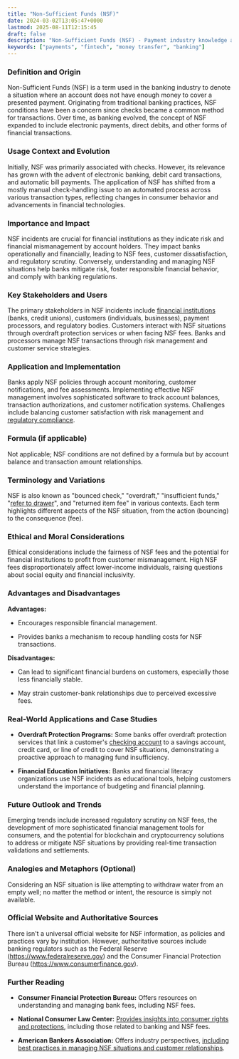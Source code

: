 ```yaml
---
title: "Non-Sufficient Funds (NSF)"
date: 2024-03-02T13:05:47+0000
lastmod: 2025-08-11T12:15:45
draft: false
description: "Non-Sufficient Funds (NSF) - Payment industry knowledge and insights"
keywords: ["payments", "fintech", "money transfer", "banking"]
---
```


### Definition and Origin

Non-Sufficient Funds (NSF) is a term used in the banking industry to denote a situation where an account does not have enough money to cover a presented payment. Originating from traditional banking practices, NSF conditions have been a concern since checks became a common method for transactions. Over time, as banking evolved, the concept of NSF expanded to include electronic payments, direct debits, and other forms of financial transactions.

### Usage Context and Evolution

Initially, NSF was primarily associated with checks. However, its relevance has grown with the advent of electronic banking, debit card transactions, and automatic bill payments. The application of NSF has shifted from a mostly manual check-handling issue to an automated process across various transaction types, reflecting changes in consumer behavior and advancements in financial technologies.

### Importance and Impact

NSF incidents are crucial for financial institutions as they indicate risk and financial mismanagement by account holders. They impact banks operationally and financially, leading to NSF fees, customer dissatisfaction, and regulatory scrutiny. Conversely, understanding and managing NSF situations help banks mitigate risk, foster responsible financial behavior, and comply with banking regulations.

### Key Stakeholders and Users

The primary stakeholders in NSF incidents include [financial institutions](https://faisalkhanllc.xyz/resources/payments-wiki/f/financial-institution-fi/) (banks, credit unions), customers (individuals, businesses), payment processors, and regulatory bodies. Customers interact with NSF situations through overdraft protection services or when facing NSF fees. Banks and processors manage NSF transactions through risk management and customer service strategies.

### Application and Implementation

Banks apply NSF policies through account monitoring, customer notifications, and fee assessments. Implementing effective NSF management involves sophisticated software to track account balances, transaction authorizations, and customer notification systems. Challenges include balancing customer satisfaction with risk management and [regulatory compliance](https://faisalkhanllc.xyz/resources/payments-wiki/c/compliance-policies-procedures/).

### Formula (if applicable)

Not applicable; NSF conditions are not defined by a formula but by account balance and transaction amount relationships.

### Terminology and Variations

NSF is also known as "bounced check," "overdraft," "insufficient funds," "[refer to drawer](https://faisalkhan.com/learn/explainers/refer-to-drawer/)", and "returned item fee" in various contexts. Each term highlights different aspects of the NSF situation, from the action (bouncing) to the consequence (fee).

### Ethical and Moral Considerations

Ethical considerations include the fairness of NSF fees and the potential for financial institutions to profit from customer mismanagement. High NSF fees disproportionately affect lower-income individuals, raising questions about social equity and financial inclusivity.

### Advantages and Disadvantages

**Advantages:**

- Encourages responsible financial management.

- Provides banks a mechanism to recoup handling costs for NSF transactions.

**Disadvantages:**

- Can lead to significant financial burdens on customers, especially those less financially stable.

- May strain customer-bank relationships due to perceived excessive fees.

### Real-World Applications and Case Studies

- **Overdraft Protection Programs:** Some banks offer overdraft protection services that link a customer's [checking account](https://faisalkhanllc.xyz/resources/payments-wiki/c/checking-account/) to a savings account, credit card, or line of credit to cover NSF situations, demonstrating a proactive approach to managing fund insufficiency.

- **Financial Education Initiatives:** Banks and financial literacy organizations use NSF incidents as educational tools, helping customers understand the importance of budgeting and financial planning.

### Future Outlook and Trends

Emerging trends include increased regulatory scrutiny on NSF fees, the development of more sophisticated financial management tools for consumers, and the potential for blockchain and cryptocurrency solutions to address or mitigate NSF situations by providing real-time transaction validations and settlements.

### Analogies and Metaphors (Optional)

Considering an NSF situation is like attempting to withdraw water from an empty well; no matter the method or intent, the resource is simply not available.

### Official Website and Authoritative Sources

There isn't a universal official website for NSF information, as policies and practices vary by institution. However, authoritative sources include banking regulators such as the Federal Reserve (https://www.federalreserve.gov) and the Consumer Financial Protection Bureau (https://www.consumerfinance.gov).

### Further Reading

- **Consumer Financial Protection Bureau:** Offers resources on understanding and managing bank fees, including NSF fees.

- **National Consumer Law Center:** [Provides insights into consumer rights and protections](https://www.nclc.org), including those related to banking and NSF fees.

- **American Bankers Association:** Offers industry perspectives, [including best practices in managing NSF situations and customer relationships](https://www.aba.com).